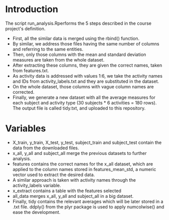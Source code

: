 # Introduction

The script run_analysis.Rperforms the 5 steps described in the course project's definition.

* First, all the similar data is merged using the rbind() function. 
* By similar, we address those files having the same number of columns and referring to the same entities.
* Then, only those columns with the mean and standard deviation measures are taken from the whole dataset. 
* After extracting these columns, they are given the correct names, taken from features.txt.
* As activity data is addressed with values 1:6, we take the activity names and IDs from activity_labels.txt and they are substituted in the dataset.
* On the whole dataset, those columns with vague column names are corrected.
* Finally, we generate a new dataset with all the average measures for each subject and activity type (30 subjects * 6 activities = 180 rows). The output file is called tidy.txt, and uploaded to this repository.

# Variables

* X_train, y_train, X_test, y_test, subject_train and subject_test contain the data from the downloaded files.
* x_all, y_all and subject_all merge the previous datasets to further analysis.
* features contains the correct names for the x_all dataset, which are applied to the column names stored in features_mean_std, a numeric vector used to extract the desired data.
* A similar approach is taken with activity names through the activity_labels variable.
* x_extract contains a table with the features selected
* all_data merges x_all, y_all and subject_all in a big dataset.
* Finally, tidy contains the relevant averages which will be later stored in a .txt file. ddply() from the plyr package is used to apply numcolwise() and ease the development.
